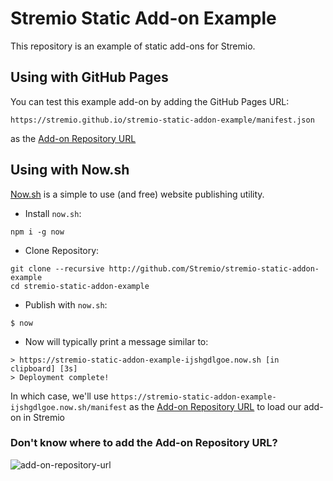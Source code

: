 # Stremio Static Add-on Example

This repository is an example of static add-ons for Stremio.


## Using with GitHub Pages

You can test this example add-on by adding the GitHub Pages URL:

`https://stremio.github.io/stremio-static-addon-example/manifest.json`

as the [Add-on Repository URL](https://github.com/Stremio/stremio-static-addon-example/blob/master/README.md#dont-know-where-to-add-the-add-on-repository-url)


## Using with Now.sh

[Now.sh](https://zeit.co/now) is a simple to use (and free) website publishing utility.

- Install `now.sh`:

```
npm i -g now
```

- Clone Repository:

```
git clone --recursive http://github.com/Stremio/stremio-static-addon-example
cd stremio-static-addon-example
```

- Publish with `now.sh`:

```
$ now
```

- Now will typically print a message similar to:

```
> https://stremio-static-addon-example-ijshgdlgoe.now.sh [in clipboard] [3s]
> Deployment complete!
```

In which case, we'll use `https://stremio-static-addon-example-ijshgdlgoe.now.sh/manifest` as the [Add-on Repository URL](https://github.com/Stremio/stremio-static-addon-example/blob/master/README.md#dont-know-where-to-add-the-add-on-repository-url) to load our add-on in Stremio


### Don't know where to add the Add-on Repository URL?

![add-on-repository-url](https://user-images.githubusercontent.com/1777923/43146711-65a33ccc-8f6a-11e8-978e-4c69640e63e3.png)
